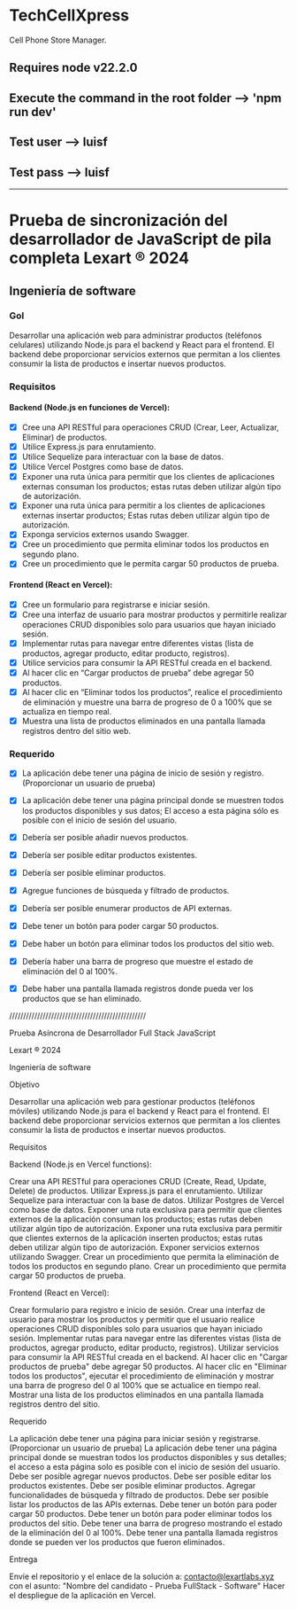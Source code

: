# TechCellXpress
Cell Phone Store Manager.

## Requires node v22.2.0
## Execute the command in the root folder --> 'npm run dev'
## Test user --> luisf
## Test pass --> luisf

---------------------------------------

# Prueba de sincronización del desarrollador de JavaScript de pila completa Lexart ® 2024

## Ingeniería de software

### Gol

Desarrollar una aplicación web para administrar productos (teléfonos celulares) utilizando Node.js para el backend y React para el frontend. El backend debe proporcionar servicios externos que permitan a los clientes consumir la lista de productos e insertar nuevos productos.

### Requisitos

#### Backend (Node.js en funciones de Vercel):

- [x] Cree una API RESTful para operaciones CRUD (Crear, Leer, Actualizar, Eliminar) de productos.
- [x] Utilice Express.js para enrutamiento.
- [x] Utilice Sequelize para interactuar con la base de datos.
- [x] Utilice Vercel Postgres como base de datos.
- [x] Exponer una ruta única para permitir que los clientes de aplicaciones externas consuman los productos; estas rutas deben utilizar algún tipo de autorización.
- [x] Exponer una ruta única para permitir a los clientes de aplicaciones externas insertar productos; Estas rutas deben utilizar algún tipo de autorización.
- [x] Exponga servicios externos usando Swagger.
- [x] Cree un procedimiento que permita eliminar todos los productos en segundo plano.
- [x] Cree un procedimiento que le permita cargar 50 productos de prueba.

#### Frontend (React en Vercel):

- [x] Cree un formulario para registrarse e iniciar sesión.
- [x] Cree una interfaz de usuario para mostrar productos y permitirle realizar operaciones CRUD disponibles solo para usuarios que hayan iniciado sesión.
- [x] Implementar rutas para navegar entre diferentes vistas (lista de productos, agregar producto, editar producto, registros).
- [x] Utilice servicios para consumir la API RESTful creada en el backend.
- [x] Al hacer clic en “Cargar productos de prueba” debe agregar 50 productos.
- [x] Al hacer clic en “Eliminar todos los productos”, realice el procedimiento de eliminación y muestre una barra de progreso de 0 a 100% que se actualiza en tiempo real.
- [x] Muestra una lista de productos eliminados en una pantalla llamada registros dentro del sitio web.

### Requerido

- [x] La aplicación debe tener una página de inicio de sesión y registro. (Proporcionar un usuario de prueba)
- [x] La aplicación debe tener una página principal donde se muestren todos los productos disponibles y sus datos; El acceso a esta página sólo es posible con el inicio de sesión del usuario.
- [x] Debería ser posible añadir nuevos productos.
- [x] Debería ser posible editar productos existentes.
- [x] Debería ser posible eliminar productos.
- [x] Agregue funciones de búsqueda y filtrado de productos.
- [x] Debería ser posible enumerar productos de API externas.
- [x] Debe tener un botón para poder cargar 50 productos.
- [x] Debe haber un botón para eliminar todos los productos del sitio web.
- [x] Debería haber una barra de progreso que muestre el estado de eliminación del 0 al 100%.
- [x] Debe haber una pantalla llamada registros donde pueda ver los productos que se han eliminado.


/////////////////////////////////////////////////

Prueba Asíncrona de Desarrollador Full Stack JavaScript

Lexart ® 2024

Ingeniería de software

Objetivo

Desarrollar una aplicación web para gestionar productos (teléfonos móviles) utilizando Node.js para el backend y React para el frontend. El backend debe proporcionar servicios externos que permitan a los clientes consumir la lista de productos e insertar nuevos productos.

Requisitos

Backend (Node.js en Vercel functions):

Crear una API RESTful para operaciones CRUD (Create, Read, Update, Delete) de productos.
Utilizar Express.js para el enrutamiento.
Utilizar Sequelize para interactuar con la base de datos.
Utilizar Postgres de Vercel como base de datos.
Exponer una ruta exclusiva para permitir que clientes externos de la aplicación consuman los productos; estas rutas deben utilizar algún tipo de autorización.
Exponer una ruta exclusiva para permitir que clientes externos de la aplicación inserten productos; estas rutas deben utilizar algún tipo de autorización.
Exponer servicios externos utilizando Swagger.
Crear un procedimiento que permita la eliminación de todos los productos en segundo plano.
Crear un procedimiento que permita cargar 50 productos de prueba.

Frontend (React en Vercel):

Crear formulario para registro e inicio de sesión.
Crear una interfaz de usuario para mostrar los productos y permitir que el usuario realice operaciones CRUD disponibles solo para usuarios que hayan iniciado sesión.
Implementar rutas para navegar entre las diferentes vistas (lista de productos, agregar producto, editar producto, registros).
Utilizar servicios para consumir la API RESTful creada en el backend.
Al hacer clic en "Cargar productos de prueba" debe agregar 50 productos.
Al hacer clic en "Eliminar todos los productos", ejecutar el procedimiento de eliminación y mostrar una barra de progreso del 0 al 100% que se actualice en tiempo real.
Mostrar una lista de los productos eliminados en una pantalla llamada registros dentro del sitio.

Requerido

La aplicación debe tener una página para iniciar sesión y registrarse. (Proporcionar un usuario de prueba)
La aplicación debe tener una página principal donde se muestran todos los productos disponibles y sus detalles; el acceso a esta página solo es posible con el inicio de sesión del usuario.
Debe ser posible agregar nuevos productos.
Debe ser posible editar los productos existentes.
Debe ser posible eliminar productos.
Agregar funcionalidades de búsqueda y filtrado de productos.
Debe ser posible listar los productos de las APIs externas.
Debe tener un botón para poder cargar 50 productos.
Debe tener un botón para poder eliminar todos los productos del sitio.
Debe tener una barra de progreso mostrando el estado de la eliminación del 0 al 100%.
Debe tener una pantalla llamada registros donde se pueden ver los productos que fueron eliminados.

Entrega

Envíe el repositorio y el enlace de la solución a: contacto@lexartlabs.xyz con el asunto: "Nombre del candidato - Prueba FullStack - Software"
Hacer el despliegue de la aplicación en Vercel.